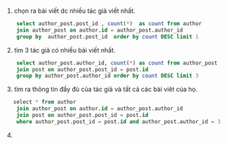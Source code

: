 1. chọn ra bài viết dc nhiều tác giả viết nhất.
```sql
    select author_post.post_id , count(*)  as count from author
    join author_post on author.id = author_post.author_id
    group by  author_post.post_id  order by count DESC limit 1
```

2. tìm 3 tác giả có nhiều bài viết nhất.
```sql
    select author_post.author_id, count(*) as count from author_post
    join post on author_post.post_id = post.id
    group by author_post.author_id order by count DESC limit 3
```

3. tìm ra thông tin đầy đủ của tác giả và tất cả các bài viêt của họ.
```sql
   ﻿select * from author
   	join author_post on author.id = author_post.author_id
    join post on author_post.post_id = post.id
    where author_post.post_id = post.id and author_post.author_id = 3
```

4.